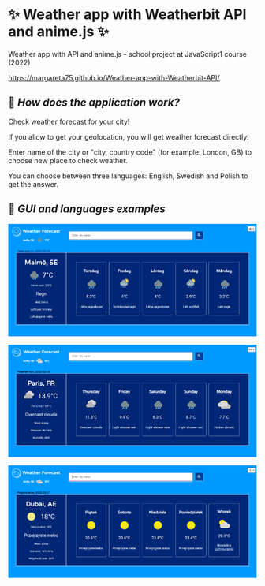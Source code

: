 # ✨ Weather app with Weatherbit API and anime.js ✨
Weather app with API and anime.js - school project at JavaScript1 course (2022)

https://margareta75.github.io/Weather-app-with-Weatherbit-API/

## :pushpin: _How does the application work?_

Check weather forecast for your city!

If you allow to get your geolocation, you will get weather forecast directly!

Enter name of the city or "city, country code" (for example: London, GB) to choose new place to check weather.

You can choose between three languages: English, Swedish and Polish to get the answer.

## :pushpin: _GUI and languages examples_

![Weather app Swedish ex](/img/weather_app_se.png)

![Weather app English ex](/img/weather_app_en.png)

![Weather app Polish ex](/img/weather_app_pl.png)






